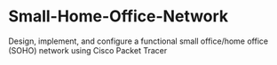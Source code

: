# Small-Home-Office-Network
Design, implement, and configure a functional small office/home office (SOHO) network using Cisco Packet Tracer
